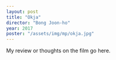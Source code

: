 ```yaml
---
layout: post
title: "Okja"
director: "Bong Joon-ho"
year: 2017
poster: "/assets/img/mp/okja.jpg"
---
```


My review or thoughts on the film go here.
